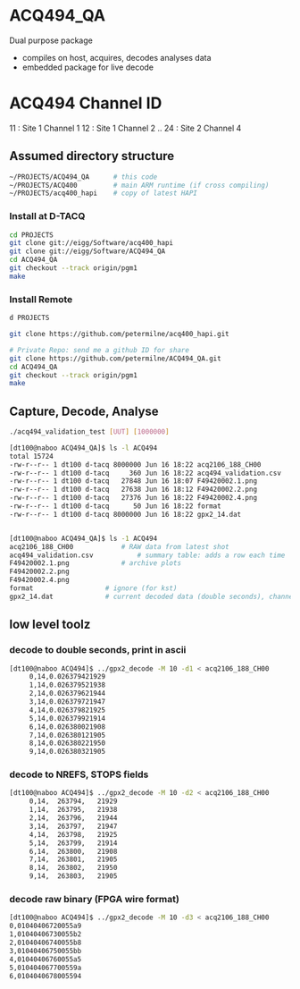 # ACQ494_QA

Dual purpose package
- compiles on host, acquires, decodes analyses data
- embedded package for live decode

# ACQ494 Channel ID

11 : Site 1 Channel 1
12 : Site 1 Channel 2
..
24 : Site 2 Channel 4

## Assumed directory structure

```bash
~/PROJECTS/ACQ494_QA	  # this code
~/PROJECTS/ACQ400         # main ARM runtime (if cross compiling)
~/PROJECTS/acq400_hapi    # copy of latest HAPI
```

### Install at D-TACQ

```bash
cd PROJECTS
git clone git://eigg/Software/acq400_hapi
git clone git://eigg/Software/ACQ494_QA
cd ACQ494_QA
git checkout --track origin/pgm1
make
```

### Install Remote

```bash
d PROJECTS

git clone https://github.com/petermilne/acq400_hapi.git

# Private Repo: send me a github ID for share
git clone https://github.com/petermilne/ACQ494_QA.git
cd ACQ494_QA
git checkout --track origin/pgm1
make
```

## Capture, Decode, Analyse

```bash
./acq494_validation_test [UUT] [1000000]

[dt100@naboo ACQ494_QA]$ ls -l ACQ494
total 15724
-rw-r--r-- 1 dt100 d-tacq 8000000 Jun 16 18:22 acq2106_188_CH00
-rw-r--r-- 1 dt100 d-tacq     360 Jun 16 18:22 acq494_validation.csv
-rw-r--r-- 1 dt100 d-tacq   27848 Jun 16 18:07 F49420002.1.png
-rw-r--r-- 1 dt100 d-tacq   27638 Jun 16 18:12 F49420002.2.png
-rw-r--r-- 1 dt100 d-tacq   27376 Jun 16 18:22 F49420002.4.png
-rw-r--r-- 1 dt100 d-tacq      50 Jun 16 18:22 format
-rw-r--r-- 1 dt100 d-tacq 8000000 Jun 16 18:22 gpx2_14.dat


[dt100@naboo ACQ494_QA]$ ls -1 ACQ494
acq2106_188_CH00			# RAW data from latest shot
acq494_validation.csv			# summary table: adds a row each time
F49420002.1.png				# archive plots
F49420002.2.png
F49420002.4.png
format					# ignore (for kst)
gpx2_14.dat				# current decoded data (double seconds), channel 14
```

## low level toolz

### decode to double seconds, print in ascii

```bash
[dt100@naboo ACQ494]$ ../gpx2_decode -M 10 -d1 < acq2106_188_CH00
     0,14,0.026379421929
     1,14,0.026379521938
     2,14,0.026379621944
     3,14,0.026379721947
     4,14,0.026379821925
     5,14,0.026379921914
     6,14,0.026380021908
     7,14,0.026380121905
     8,14,0.026380221950
     9,14,0.026380321905
```

### decode to NREFS, STOPS fields

```bash
[dt100@naboo ACQ494]$ ../gpx2_decode -M 10 -d2 < acq2106_188_CH00
     0,14,  263794,   21929
     1,14,  263795,   21938
     2,14,  263796,   21944
     3,14,  263797,   21947
     4,14,  263798,   21925
     5,14,  263799,   21914
     6,14,  263800,   21908
     7,14,  263801,   21905
     8,14,  263802,   21950
     9,14,  263803,   21905
```

### decode raw binary (FPGA wire format)

```bash
[dt100@naboo ACQ494]$ ../gpx2_decode -M 10 -d3 < acq2106_188_CH00
0,01040406720055a9
1,01040406730055b2
2,01040406740055b8
3,01040406750055bb
4,01040406760055a5
5,010404067700559a
6,0104040678005594
```



